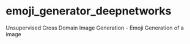 # emoji_generator_deepnetworks
Unsupervised Cross Domain Image Generation - Emoji Generation of a image
